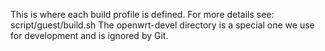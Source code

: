 This is where each build profile is defined. For more details see: script/guest/build.sh
The openwrt-devel directory is a special one we use for development and is ignored by Git.
